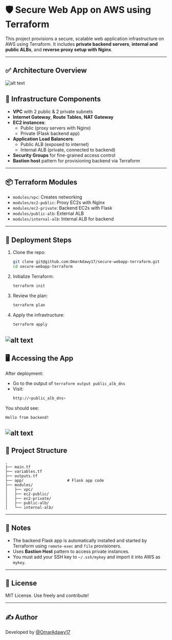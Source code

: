 # 🛡️ Secure Web App on AWS using Terraform

This project provisions a secure, scalable web application infrastructure on AWS using Terraform. It includes **private backend servers**, **internal and public ALBs**, and **reverse proxy setup with Nginx**.

---

## ✅ Architecture Overview

![alt text](<Screenshot from 2025-07-18 20-26-02-3.png>)

## 🔧 Infrastructure Components

- **VPC** with 2 public & 2 private subnets
- **Internet Gateway**, **Route Tables**, **NAT Gateway**
- **EC2 instances**:
  - Public (proxy servers with Nginx)
  - Private (Flask backend app)
- **Application Load Balancers**:
  - Public ALB (exposed to internet)
  - Internal ALB (private, connected to backend)
- **Security Groups** for fine-grained access control
- **Bastion host** pattern for provisioning backend via Terraform

---

## 📦 Terraform Modules

- `modules/vpc`: Creates networking
- `modules/ec2-public`: Proxy EC2s with Nginx
- `modules/ec2-private`: Backend EC2s with Flask
- `modules/public-alb`: External ALB
- `modules/internal-alb`: Internal ALB for backend

---

## 🚀 Deployment Steps

1. Clone the repo:
   ```bash
   git clone git@github.com:OmarAdawy17/secure-webapp-terraform.git
   cd secure-webapp-terraform
   ```

2. Initialize Terraform:
   ```bash
   terraform init
   ```

3. Review the plan:
   ```bash
   terraform plan
   ```

4. Apply the infrastructure:
   ```bash
   terraform apply
   ```
![alt text](<Screenshot from 2025-07-18 20-19-12.png>)
---

## 🖥️ Accessing the App

After deployment:

- Go to the output of `terraform output public_alb_dns`
- Visit:  
  ```bash
  http://<public_alb_dns>
  ```

You should see:
```
Hello from backend!
```
![alt text](<Screenshot from 2025-07-18 20-20-12.png>)
---

## 📁 Project Structure

```
.
├── main.tf
├── variables.tf
├── outputs.tf
├── app/                   # Flask app code
├── modules/
│   ├── vpc/
│   ├── ec2-public/
│   ├── ec2-private/
│   ├── public-alb/
│   └── internal-alb/
```

---

## 🧠 Notes

- The backend Flask app is automatically installed and started by Terraform using `remote-exec` and `file` provisioners.
- Uses **Bastion Host** pattern to access private instances.
- You must add your SSH key to `~/.ssh/mykey` and import it into AWS as `mykey`.

---

## 📜 License

MIT License. Use freely and contribute!

---

## ✍️ Author

Developed by [@OmarAdawy17](https://github.com/OmarAdawy17)
